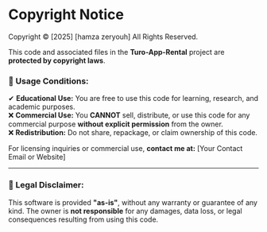 # Copyright Notice

Copyright © [2025] [hamza zeryouh]
All Rights Reserved.

This code and associated files in the **Turo-App-Rental** project are **protected by copyright laws**.

### 🔹 Usage Conditions:
✔ **Educational Use:** You are free to use this code for learning, research, and academic purposes.  
❌ **Commercial Use:** You **CANNOT** sell, distribute, or use this code for any commercial purpose **without explicit permission** from the owner.  
❌ **Redistribution:** Do not share, repackage, or claim ownership of this code.  

For licensing inquiries or commercial use, **contact me at:** [Your Contact Email or Website]  

---
### 📌 Legal Disclaimer:
This software is provided **"as-is"**, without any warranty or guarantee of any kind. The owner is **not responsible** for any damages, data loss, or legal consequences resulting from using this code.
